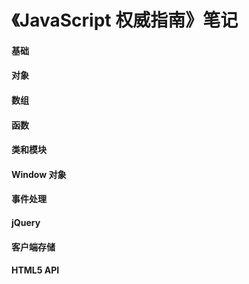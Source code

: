 # 《JavaScript 权威指南》笔记



#### 基础

#### 对象

#### 数组

#### 函数

#### 类和模块

####  Window 对象

#### 事件处理

#### jQuery

#### 客户端存储

#### HTML5 API

